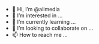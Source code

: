 - 👋 Hi, I’m @aiimedia
- 👀 I’m interested in ...
- 🌱 I’m currently learning ...
- 💞️ I’m looking to collaborate on ...
- 📫 How to reach me ...

<!---
aiimedia/aiimedia is a ✨ special ✨ repository because its `README.md` (this file) appears on your GitHub profile.
You can click the Preview link to take a look at your changes.
--->
